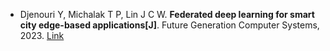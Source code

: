* Djenouri Y, Michalak T P, Lin J C W. <b>Federated deep learning for smart city edge-based applications[J]</b>. Future Generation Computer Systems, 2023. [Link](https://www.sciencedirect.com/science/article/pii/S0167739X23001747)
